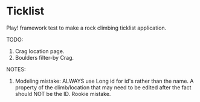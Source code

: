 Ticklist
========

Play! framework test to make a rock climbing ticklist application.

TODO:
1) Crag location page.
2) Boulders filter-by Crag.

NOTES:
1) Modeling mistake: ALWAYS use Long id for id's rather than the name.
   A property of the climb/location that may need to be edited after
   the fact should NOT be the ID. Rookie mistake.
